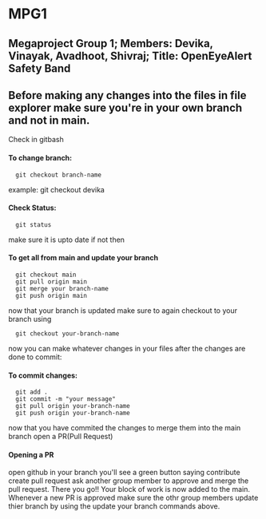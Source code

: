 # MPG1
Megaproject Group 1;
Members: Devika, Vinayak, Avadhoot, Shivraj; 
Title: OpenEyeAlert Safety Band
----------------------------------------------------
## Before making any changes into the files in file explorer make sure you're in your own branch and not in main.
Check in gitbash
#### To change branch:

      git checkout branch-name

  example: git checkout devika 
#### Check Status:
  
      git status
   
make sure it is upto date
if not then
#### To get all from main and update your branch
   
      git checkout main
      git pull origin main
      git merge your branch-name
      git push origin main
  
now that your branch is updated make sure to again checkout to your branch using
   
      git checkout your-branch-name
     
now you can make whatever changes in your files
after the changes are done to commit:
#### To commit changes:
    
      git add .
      git commit -m "your message"
      git pull origin your-branch-name
      git push origin your-branch-name
   
now that you have commited the changes to merge them into the main branch open a PR(Pull Request)
#### Opening a PR
  open github
  in your branch you'll see a green button saying contribute
  create pull request
  ask another group member to approve and merge the pull request.
There you go!! Your block of work is now added to the main.
Whenever a new PR is approved make sure the othr group members update thier branch by using the update your branch commands above.

